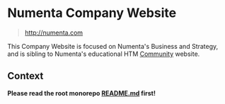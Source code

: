 # Numenta Company Website

> http://numenta.com

This Company Website is focused on Numenta's Business and Strategy, and is
sibling to Numenta's educational HTM [Community](http://numenta.org) website.


## Context

**Please read the root monorepo [README.md](../../README.md) first!**
